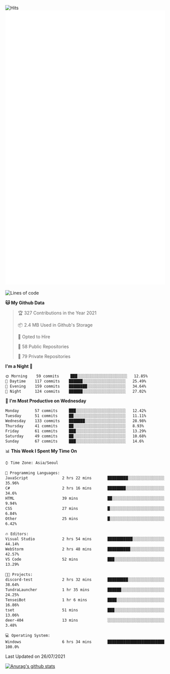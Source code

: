 ![Hits](https://hits.seeyoufarm.com/api/count/incr/badge.svg?url=https%3A%2F%2Fgithub.com%2Fkokose1234&count_bg=%2379C83D&title_bg=%23555555&icon=apple.svg&icon_color=%23E7E7E7&title=hits&edge_flat=false)
<br/>
![Metrics](https://github.com/kokose1234/kokose1234/blob/main/github-metrics.svg)

<!--START_SECTION:waka-->
![Lines of code](https://img.shields.io/badge/From%20Hello%20World%20I%27ve%20Written-12.6%20million%20lines%20of%20code-blue)

**🐱 My Github Data** 

> 🏆 327 Contributions in the Year 2021
 > 
> 📦 2.4 MB Used in Github's Storage 
 > 
> 💼 Opted to Hire
 > 
> 📜 58 Public Repositories 
 > 
> 🔑 79 Private Repositories  
 > 
**I'm a Night 🦉** 

```text
🌞 Morning    59 commits     ███░░░░░░░░░░░░░░░░░░░░░░   12.85% 
🌆 Daytime    117 commits    ██████░░░░░░░░░░░░░░░░░░░   25.49% 
🌃 Evening    159 commits    ████████░░░░░░░░░░░░░░░░░   34.64% 
🌙 Night      124 commits    ██████░░░░░░░░░░░░░░░░░░░   27.02%

```
📅 **I'm Most Productive on Wednesday** 

```text
Monday       57 commits     ███░░░░░░░░░░░░░░░░░░░░░░   12.42% 
Tuesday      51 commits     ██░░░░░░░░░░░░░░░░░░░░░░░   11.11% 
Wednesday    133 commits    ███████░░░░░░░░░░░░░░░░░░   28.98% 
Thursday     41 commits     ██░░░░░░░░░░░░░░░░░░░░░░░   8.93% 
Friday       61 commits     ███░░░░░░░░░░░░░░░░░░░░░░   13.29% 
Saturday     49 commits     ██░░░░░░░░░░░░░░░░░░░░░░░   10.68% 
Sunday       67 commits     ███░░░░░░░░░░░░░░░░░░░░░░   14.6%

```


📊 **This Week I Spent My Time On** 

```text
⌚︎ Time Zone: Asia/Seoul

💬 Programming Languages: 
JavaScript               2 hrs 22 mins       █████████░░░░░░░░░░░░░░░░   35.96% 
C#                       2 hrs 16 mins       ████████░░░░░░░░░░░░░░░░░   34.6% 
HTML                     39 mins             ██░░░░░░░░░░░░░░░░░░░░░░░   9.94% 
CSS                      27 mins             █░░░░░░░░░░░░░░░░░░░░░░░░   6.84% 
Other                    25 mins             █░░░░░░░░░░░░░░░░░░░░░░░░   6.42%

🔥 Editors: 
Visual Studio            2 hrs 54 mins       ███████████░░░░░░░░░░░░░░   44.14% 
WebStorm                 2 hrs 48 mins       ██████████░░░░░░░░░░░░░░░   42.57% 
VS Code                  52 mins             ███░░░░░░░░░░░░░░░░░░░░░░   13.29%

🐱‍💻 Projects: 
discord-test             2 hrs 32 mins       █████████░░░░░░░░░░░░░░░░   38.64% 
TundraLauncher           1 hr 35 mins        ██████░░░░░░░░░░░░░░░░░░░   24.25% 
TenseiBot                1 hr 6 mins         ████░░░░░░░░░░░░░░░░░░░░░   16.86% 
tset                     51 mins             ███░░░░░░░░░░░░░░░░░░░░░░   13.06% 
deer-404                 13 mins             ░░░░░░░░░░░░░░░░░░░░░░░░░   3.48%

💻 Operating System: 
Windows                  6 hrs 34 mins       █████████████████████████   100.0%

```


 Last Updated on 26/07/2021
<!--END_SECTION:waka-->

[![Anurag's github stats](https://github-readme-stats.vercel.app/api?username=kokose1234&theme=dracula)](https://github.com/anuraghazra/github-readme-stats)



	
